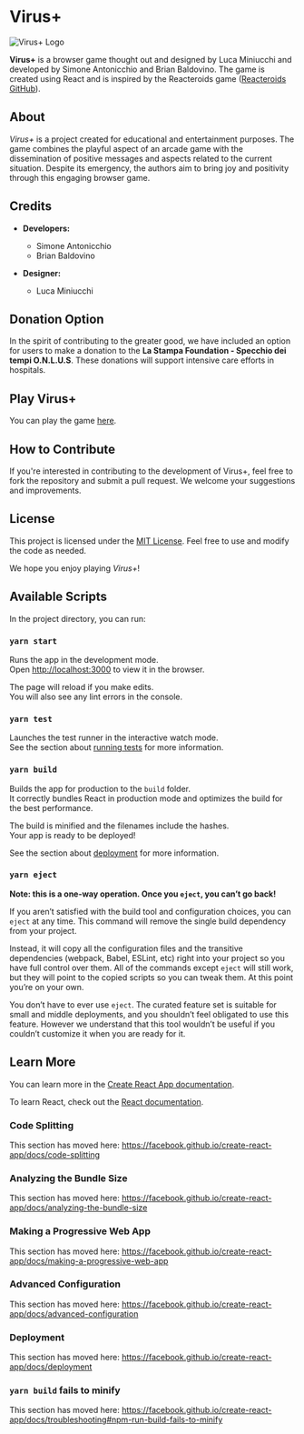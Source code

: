# Virus+

![Virus+ Logo](https://i0.wp.com/www.thegiornale.it/wp-content/uploads/2020/04/VIRUS-VIDEOGAME-COVID19-CORONAVIRUS-TORINO.png?resize=800%2C445&ssl=1)

**Virus+** is a browser game thought out and designed by Luca Miniucchi and developed by Simone Antonicchio and Brian Baldovino. The game is created using React and is inspired by the Reacteroids game ([Reacteroids GitHub](https://github.com/chriz001/Reacteroids)).

## About

*Virus+* is a project created for educational and entertainment purposes. The game combines the playful aspect of an arcade game with the dissemination of positive messages and aspects related to the current situation. Despite its emergency, the authors aim to bring joy and positivity through this engaging browser game.

## Credits

- **Developers:**
  - Simone Antonicchio
  - Brian Baldovino

- **Designer:**
  - Luca Miniucchi

## Donation Option

In the spirit of contributing to the greater good, we have included an option for users to make a donation to the **La Stampa Foundation - Specchio dei tempi O.N.L.U.S**. These donations will support intensive care efforts in hospitals.

## Play Virus+

You can play the game [here](https://www.virusarcade.it/#/).

## How to Contribute

If you're interested in contributing to the development of Virus+, feel free to fork the repository and submit a pull request. We welcome your suggestions and improvements.

## License

This project is licensed under the [MIT License](LICENSE). Feel free to use and modify the code as needed.

We hope you enjoy playing *Virus+*!


## Available Scripts

In the project directory, you can run:

### `yarn start`

Runs the app in the development mode.<br />
Open [http://localhost:3000](http://localhost:3000) to view it in the browser.

The page will reload if you make edits.<br />
You will also see any lint errors in the console.

### `yarn test`

Launches the test runner in the interactive watch mode.<br />
See the section about [running tests](https://facebook.github.io/create-react-app/docs/running-tests) for more information.

### `yarn build`

Builds the app for production to the `build` folder.<br />
It correctly bundles React in production mode and optimizes the build for the best performance.

The build is minified and the filenames include the hashes.<br />
Your app is ready to be deployed!

See the section about [deployment](https://facebook.github.io/create-react-app/docs/deployment) for more information.

### `yarn eject`

**Note: this is a one-way operation. Once you `eject`, you can’t go back!**

If you aren’t satisfied with the build tool and configuration choices, you can `eject` at any time. This command will remove the single build dependency from your project.

Instead, it will copy all the configuration files and the transitive dependencies (webpack, Babel, ESLint, etc) right into your project so you have full control over them. All of the commands except `eject` will still work, but they will point to the copied scripts so you can tweak them. At this point you’re on your own.

You don’t have to ever use `eject`. The curated feature set is suitable for small and middle deployments, and you shouldn’t feel obligated to use this feature. However we understand that this tool wouldn’t be useful if you couldn’t customize it when you are ready for it.

## Learn More

You can learn more in the [Create React App documentation](https://facebook.github.io/create-react-app/docs/getting-started).

To learn React, check out the [React documentation](https://reactjs.org/).

### Code Splitting

This section has moved here: https://facebook.github.io/create-react-app/docs/code-splitting

### Analyzing the Bundle Size

This section has moved here: https://facebook.github.io/create-react-app/docs/analyzing-the-bundle-size

### Making a Progressive Web App

This section has moved here: https://facebook.github.io/create-react-app/docs/making-a-progressive-web-app

### Advanced Configuration

This section has moved here: https://facebook.github.io/create-react-app/docs/advanced-configuration

### Deployment

This section has moved here: https://facebook.github.io/create-react-app/docs/deployment

### `yarn build` fails to minify

This section has moved here: https://facebook.github.io/create-react-app/docs/troubleshooting#npm-run-build-fails-to-minify
